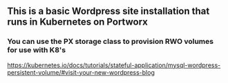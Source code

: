 ## This is a basic Wordpress site installation that runs in Kubernetes on Portworx

### You can use the PX storage class to provision RWO volumes for use with K8's



https://kubernetes.io/docs/tutorials/stateful-application/mysql-wordpress-persistent-volume/#visit-your-new-wordpress-blog

